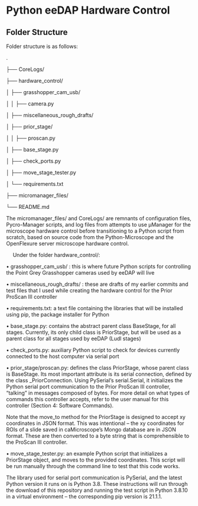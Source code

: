 # Python eeDAP Hardware Control

## Folder Structure
Folder structure is as follows:

.

├── CoreLogs/

├── hardware_control/

│   ├── grasshopper_cam_usb/

│   │    ├── camera.py

│   ├── miscellaneous_rough_drafts/

│   ├── prior_stage/

│   │    ├── proscan.py

│   ├── base_stage.py

│   ├── check_ports.py

│   ├── move_stage_tester.py

│   └── requirements.txt

├── micromanager_files/

└── README.md


The micromanager_files/ and CoreLogs/ are remnants of configuration files, Pycro-Manager scripts, and log files from attempts to use µManager for the microscope hardware control before transitioning to a Python script from scratch, based on source code from the Python-Microscope and the OpenFlexure server microscope hardware control.

 
Under the folder hardware_control/:

•	grasshopper_cam_usb/ : this is where future Python scripts for controlling the Point Grey Grasshopper cameras used by eeDAP will live

•	miscellaneous_rough_drafts/ : these are drafts of my earlier commits and test files that I used while creating the hardware control for the Prior ProScan III controller

•	requirements.txt: a text file containing the libraries that will be installed using pip, the package installer for Python

•	base_stage.py: contains the abstract parent class BaseStage, for all stages. Currently, its only child class is PriorStage, but will be used as a parent class for all stages used by eeDAP (Ludl stages)

•	check_ports.py: auxiliary Python script to check for devices currently connected to the host computer via serial port

•	prior_stage/proscan.py: defines the class PriorStage, whose parent class is BaseStage. Its most important attribute is its serial connection, defined by the class _PriorConnection. Using PySerial’s serial.Serial, it initializes the Python serial port communication to the Prior ProScan III controller, “talking” in messages composed of bytes. For more detail on what types of commands this controller accepts, refer to the user manual for this controller (Section 4: Software Commands). 

   Note that the move_to method for the PriorStage is designed to accept xy coordinates in JSON format. This was intentional – the xy coordinates for ROIs of a slide saved in caMicroscope’s Mongo database are in JSON format. These are then converted to a byte string that is comprehensible to the ProScan III controller.

•	move_stage_tester.py: an example Python script that initializes a PriorStage object, and moves to the provided coordinates. This script will be run manually through the command line to test that this code works.


The library used for serial port communication is PySerial, and the latest Python version it runs on is Python 3.8. These instructions will run through the download of this repository and running the test script in Python 3.8.10 in a virtual environment – the corresponding pip version is 21.1.1.